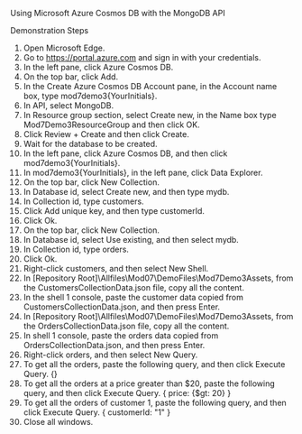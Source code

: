 Using Microsoft Azure Cosmos DB with the MongoDB API

Demonstration Steps

1. Open Microsoft Edge.
2. Go to https://portal.azure.com and sign in with your credentials.
3. In the left pane, click Azure Cosmos DB.
4. On the top bar, click Add.
5. In the Create Azure Cosmos DB Account pane, in the Account name box, type mod7demo3{YourInitials}.
6. In API, select MongoDB.
7. In Resource group section, select Create new, in the Name box type Mod7Demo3ResourceGroup and then click OK.
8. Click Review + Create and then click Create.
9. Wait for the database to be created.
10. In the left pane, click Azure Cosmos DB, and then click mod7demo3{YourInitials}.
11. In mod7demo3{YourInitials}, in the left pane, click Data Explorer.
12. On the top bar, click New Collection.
13. In Database id, select Create new, and then type mydb.
14. In Collection id, type customers.
15. Click Add unique key, and then type customerId.
16. Click Ok.
17. On the top bar, click New Collection.
18. In Database id, select Use existing, and then select mydb.
19. In Collection id, type orders.
20. Click Ok.
21. Right-click customers, and then select New Shell.
22. In [Repository Root]\Allfiles\Mod07\DemoFiles\Mod7Demo3Assets, from the CustomersCollectionData.json file, copy all the content.
23. In the shell 1 console, paste the customer data copied from CustomersCollectionData.json, and then press Enter.
24. In [Repository Root]\Allfiles\Mod07\DemoFiles\Mod7Demo3Assets, from the OrdersCollectionData.json file, copy all the content.
25. In shell 1 console, paste the orders data copied from OrdersCollectionData.json, and then press Enter.
26. Right-click orders, and then select New Query.
27. To get all the orders, paste the following query, and then click Execute Query.
         {}
28. To get all the orders at a price greater than $20, paste the following query, and then click Execute Query.
         { price: {$gt: 20} }
29. To get all the orders of customer 1, paste the following query, and then click Execute Query.
         { customerId: "1" }
30. Close all windows.

